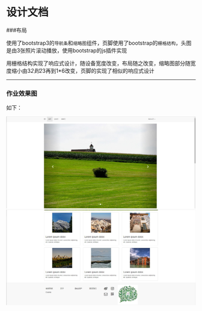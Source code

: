设计文档
==========
###布局

使用了bootstrap3的`导航条`和`缩略图`组件，页脚使用了bootstrap的`栅格结构`，头图是由3张照片滚动播放，使用bootstrap的js插件实现

用栅格结构实现了响应式设计，随设备宽度改变，布局随之改变，缩略图部分随宽度缩小由3*2到2*3再到1*6改变，页脚的实现了相似的响应式设计

-----------------

### 作业效果图

如下：

![sample](https://github.com/Clarity-1021/SOFT130002_lab/raw/master/lab4/images/home_1.JPG)
![sample](https://github.com/Clarity-1021/SOFT130002_lab/raw/master/lab4/images/home_2.JPG)

